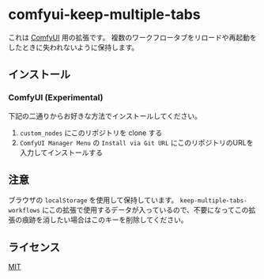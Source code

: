 # comfyui-keep-multiple-tabs

これは [ComfyUI](https://github.com/comfyanonymous/ComfyUI) 用の拡張です。
複数のワークフロータブをリロードや再起動をしたときに失われないように保持します。


## インストール

### ComfyUI (Experimental)

下記の二通りからお好きな方法でインストールしてください。

1. `custom_nodes` にこのリポジトリを clone する
2. `ComfyUI Manager Menu` の `Install via Git URL` にこのリポジトリのURLを入力してインストールする


## 注意

ブラウザの `localStorage` を使用して保持しています。
`keep-multiple-tabs-workflows` にこの拡張で使用するデータが入っているので、不要になってこの拡張の痕跡を消したい場合はこのキーを削除してください。

## ライセンス

[MIT](./LICENSE)
